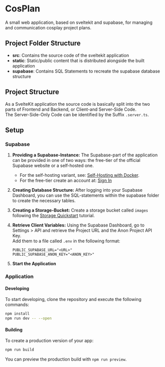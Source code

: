 # CosPlan

A small web application, based on sveltekit and supabase, for managing and communication cosplay project plans.

## Project Folder Structure

- **src**: Contains the source code of the sveltekit application
- **static**: Static/public content that is distributed alongside the built application
- **supabase**: Contains SQL Statements to recreate the supabase database structure

## Project Structure

As a SvelteKit application the source code is basically split into the two parts of Frontend and Backend, or Client-and Server-Side Code.  
The Server-Side-Only Code can be identified by the Suffix `.server.ts`.

## Setup

### Supabase

1. **Providing a Supabase-Instance:** The Supabase-part of the application can be provided in one of two ways: the free-tier of the official Supabase website or a self-hosted one.  
    - For the self-hosting variant, see: [Self-Hosting with Docker](https://supabase.com/docs/guides/self-hosting/docker).  
    - For the free-tier create an account at: [Sign In](https://supabase.com/dashboard/sign-in )
2. **Creating Database Structure:** After logging into your Supabase Dashboard, you can use the SQL-statements within the supabase folder to create the necessary tables.  

3. **Creating a Storage-Bucket:** Create a storage bucket called `images` following the [Storage Quickstart](https://supabase.com/docs/guides/storage/quickstart) tutorial. 

4. **Retrieve Client Variables:** Using the Supabase Dashboard, go to Settings > API and retrieve the Project URL and the Anon Project API Key.  
Add them to a file called `.env` in the following format:

    ```env
    PUBLIC_SUPABASE_URL="<URL>"
    PUBLIC_SUPABASE_ANON_KEY="<ANON_KEY>"
    ```

5. **Start the Application**

### Application

#### Developing

To start developing, clone the repository and execute the following commands:

```bash
npm install
npm run dev -- --open
```

#### Building

To create a production version of your app:

```bash
npm run build
```

You can preview the production build with `npm run preview`.
